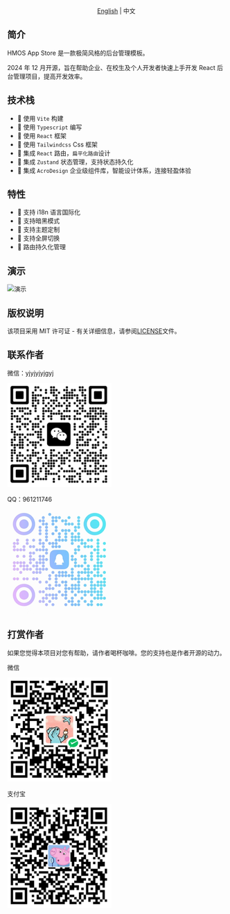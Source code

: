 <p align="center"><a href="README_EN.md">English</a> | 中文</p>

## 简介

HMOS App Store 是一款极简风格的后台管理模板。

2024 年 12 月开源，旨在帮助企业、在校生及个人开发者快速上手开发 React 后台管理项目，提高开发效率。

## 技术栈

- 🎉 使用 `Vite` 构建
- 🎉 使用 `Typescript` 编写
- 🎉 使用 `React` 框架
- 🎉 使用 `Tailwindcss` Css 框架
- 🎉 集成 `React` 路由，`扁平化路由`设计
- 🎉 集成 `Zustand` 状态管理，支持状态持久化
- 🎉 集成 `AcroDesign` 企业级组件库，智能设计体系，连接轻盈体验

## 特性

- 🎉 支持 i18n 语言国际化
- 🎉 支持暗黑模式
- 🎉 支持主题定制
- 🎉 支持全屏切换
- 🎉 路由持久化管理

## 演示

![演示](/src/assets/image/demo.gif)

## 版权说明

该项目采用 MIT 许可证 - 有关详细信息，请参阅[LICENSE](LICENSE)文件。

## 联系作者

微信：yjyjyjyjgyj

![微信](/src/assets/image/wx.png)

QQ：961211746

![QQ](/src/assets/image/qq.png)

## 打赏作者

如果您觉得本项目对您有帮助，请作者喝杯咖啡。您的支持也是作者开源的动力。

微信

![微信](/src/assets/image/wx_pay.png)

支付宝

![支付宝](/src/assets/image/zfb.png)
